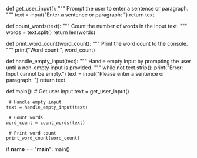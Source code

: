 def get_user_input():
    """
    Prompt the user to enter a sentence or paragraph.
    """
    text = input("Enter a sentence or paragraph: ")
    return text

def count_words(text):
    """
    Count the number of words in the input text.
    """
    words = text.split()
    return len(words)

def print_word_count(word_count):
    """
    Print the word count to the console.
    """
    print("Word count:", word_count)

def handle_empty_input(text):
    """
    Handle empty input by prompting the user until a non-empty input is provided.
    """
    while not text.strip():
        print("Error: Input cannot be empty.")
        text = input("Please enter a sentence or paragraph: ")
    return text

def main():
     # Get user input
    text = get_user_input()

     # Handle empty input
    text = handle_empty_input(text)

     # Count words
    word_count = count_words(text)

     # Print word count
    print_word_count(word_count)

if __name__ == "__main__":
    main()
          
